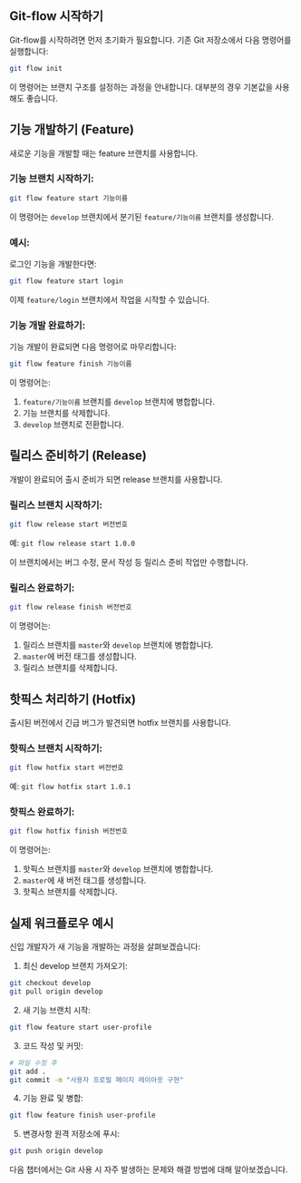 ## Git-flow 시작하기

Git-flow를 시작하려면 먼저 초기화가 필요합니다. 기존 Git 저장소에서 다음 명령어를 실행합니다:

```bash
git flow init
```

이 명령어는 브랜치 구조를 설정하는 과정을 안내합니다. 대부분의 경우 기본값을 사용해도 좋습니다.

## 기능 개발하기 (Feature)

새로운 기능을 개발할 때는 feature 브랜치를 사용합니다.

### 기능 브랜치 시작하기:

```bash
git flow feature start 기능이름
```

이 명령어는 `develop` 브랜치에서 분기된 `feature/기능이름` 브랜치를 생성합니다.

### 예시:

로그인 기능을 개발한다면:

```bash
git flow feature start login
```

이제 `feature/login` 브랜치에서 작업을 시작할 수 있습니다.

### 기능 개발 완료하기:

기능 개발이 완료되면 다음 명령어로 마무리합니다:

```bash
git flow feature finish 기능이름
```

이 명령어는:

1. `feature/기능이름` 브랜치를 `develop` 브랜치에 병합합니다.
2. 기능 브랜치를 삭제합니다.
3. `develop` 브랜치로 전환합니다.

## 릴리스 준비하기 (Release)

개발이 완료되어 출시 준비가 되면 release 브랜치를 사용합니다.

### 릴리스 브랜치 시작하기:

```bash
git flow release start 버전번호
```

예: `git flow release start 1.0.0`

이 브랜치에서는 버그 수정, 문서 작성 등 릴리스 준비 작업만 수행합니다.

### 릴리스 완료하기:

```bash
git flow release finish 버전번호
```

이 명령어는:

1. 릴리스 브랜치를 `master`와 `develop` 브랜치에 병합합니다.
2. `master`에 버전 태그를 생성합니다.
3. 릴리스 브랜치를 삭제합니다.

## 핫픽스 처리하기 (Hotfix)

출시된 버전에서 긴급 버그가 발견되면 hotfix 브랜치를 사용합니다.

### 핫픽스 브랜치 시작하기:

```bash
git flow hotfix start 버전번호
```

예: `git flow hotfix start 1.0.1`

### 핫픽스 완료하기:

```bash
git flow hotfix finish 버전번호
```

이 명령어는:

1. 핫픽스 브랜치를 `master`와 `develop` 브랜치에 병합합니다.
2. `master`에 새 버전 태그를 생성합니다.
3. 핫픽스 브랜치를 삭제합니다.

## 실제 워크플로우 예시

신입 개발자가 새 기능을 개발하는 과정을 살펴보겠습니다:

1. 최신 develop 브랜치 가져오기:

```bash
git checkout develop
git pull origin develop
```

2. 새 기능 브랜치 시작:

```bash
git flow feature start user-profile
```

3. 코드 작성 및 커밋:

```bash
# 파일 수정 후
git add .
git commit -m "사용자 프로필 페이지 레이아웃 구현"
```

4. 기능 완료 및 병합:

```bash
git flow feature finish user-profile
```

5. 변경사항 원격 저장소에 푸시:

```bash
git push origin develop
```


다음 챕터에서는 Git 사용 시 자주 발생하는 문제와 해결 방법에 대해 알아보겠습니다.

